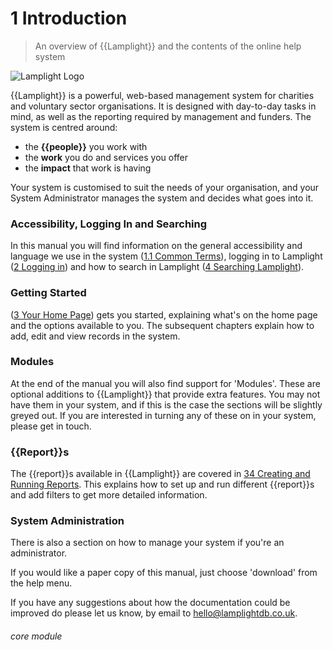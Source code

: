 # 1 Introduction

> An overview of {{Lamplight}} and the contents of the online help system



![Lamplight Logo](lamplight_logo_colour.png)

{{Lamplight}} is a powerful, web-based management system for charities and voluntary sector organisations. It is designed with day-to-day tasks in mind, as well as the reporting required by management and funders. The system is centred around:

- the **{{people}}** you work with
- the **work** you do and services you offer 
- the **impact** that work is having

Your system is customised to suit the needs of your organisation, and your System Administrator manages the system and decides what goes into it.


### Accessibility, Logging In and Searching
In this manual you will find information on the general accessibility and language we use in the system ([1.1 Common Terms](/help/index/p/1.1)), logging in to Lamplight ([2 Logging in](/help/index/p/2)) and how to search in Lamplight ([4 Searching Lamplight](/help/index/p/4)).


### Getting Started
([3 Your Home Page](/help/index/p/3)) gets you started, explaining what's on the home page and the options available to you. The subsequent chapters explain how to add, edit and view records in the system. 


### Modules
At the end of the manual you will also find support for 'Modules'. These are optional additions to {{Lamplight}} that provide extra features. You may not have them in your system, and if this is the case the sections will be slightly greyed out. If you are interested in turning any of these on in your system, please get in touch. 


### {{Report}}s
The {{report}}s available in {{Lamplight}} are covered in [34 Creating and Running Reports](/help/index/p/34). This explains how to set up and run different {{report}}s and add filters to get more detailed information. 


### System Administration
There is also a section on how to manage your system if you're an administrator.

If you would like a paper copy of this manual, just choose 'download' from the help menu.

If you have any suggestions about how the documentation could be improved do please let us know, by email to <a href="mailto:hello@lamplightdb.co.uk">hello@lamplightdb.co.uk</a>.

###### core module
